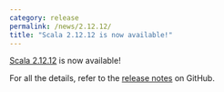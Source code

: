 ```yaml
---
category: release
permalink: /news/2.12.12/
title: "Scala 2.12.12 is now available!"
---
```

[Scala 2.12.12](https://github.com/scala/scala/releases/tag/v2.12.12) is now available!

For all the details, refer to the [release notes](https://github.com/scala/scala/releases/tag/v2.12.12) on GitHub.
